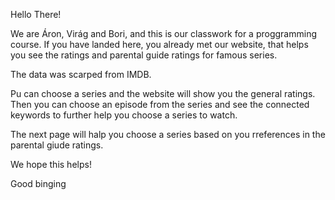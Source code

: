 Hello There!

We are Áron, Virág and Bori, and this is our classwork for a proggramming course. 
If you have landed here, you already met our website, that helps you see the ratings and parental guide ratings for famous series.

The data was scarped from IMDB.

Pu can choose a series and the website will show you the general ratings. Then you can choose an episode from the series and see the connected keywords to further help you choose a series to watch.

The next page will halp you choose a series based on you rreferences in the parental giude ratings.

We hope this helps!

Good binging 
